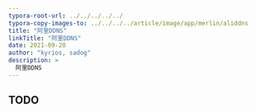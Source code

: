 ```yaml
---
typora-root-url: ../../../../../
typora-copy-images-to: ../../../../article/image/app/merlin/aliddns
title: "阿里DDNS"
linkTitle: "阿里DDNS"
date: 2021-09-20
author: "kyrios, sadog"
description: >
  阿里DDNS
---
```


## TODO


